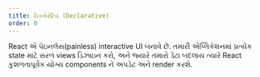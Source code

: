 ```yaml
---
title: ડિકલેરેટિવ (Declarative)
order: 0
---
```


React એ પેઇનલેસ(painless) interactive UI બનાવે છે. તમારી એપ્લિકેશનમાં પ્રત્યેક state માટે સરળ views ડિઝાઇન કરો, અને જ્યારે તમારો ડેટા બદલાય ત્યારે React કુશળતાપૂર્વક યોગ્ય components ને અપડેટ અને render કરશે.